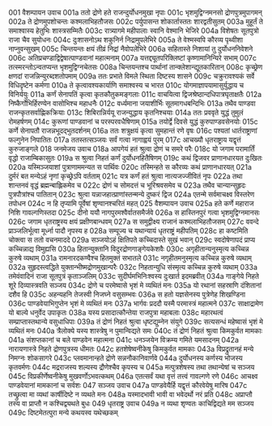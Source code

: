 001  वैशम्पायन उवाच
001a ततो द्रोणे हते राजन्दुर्योधनमुखा नृपाः
001c भृशमुद्विग्नमनसो द्रोणपुत्रमुपागमन्
002a ते द्रोणमुपशोचन्तः कश्मलाभिहतौजसः
002c पर्युपासन्त शोकार्तास्ततः शारद्वतीसुतम्
003a मुहूर्तं ते समाश्वास्य हेतुभिः शास्त्रसम्मितैः
003c रात्र्यागमे महीपालाः स्वानि वेश्मानि भेजिरे
004a विशेषतः सूतपुत्रो राजा चैव सुयोधनः
004c दुःशासनोऽथ शकुनिर्न निद्रामुपलेभिरे
005a ते वेश्मस्वपि कौरव्य पृथ्वीशा नाप्नुवन्सुखम्
005c चिन्तयन्तः क्षयं तीव्रं निद्रां नैवोपलेभिरे
006a सहितास्ते निशायां तु दुर्योधननिवेशने
006c अतिप्रचण्डाद्विद्वेषात्पाण्डवानां महात्मनाम्
007a यत्तद्द्यूतपरिक्लिष्टां कृष्णामानिन्यिरे सभाम्
007c तत्स्मरन्तोऽन्वतप्यन्त भृशमुद्विग्नचेतसः
008a चिन्तयन्तश्च पार्थानां तान्क्लेशान्द्यूतकारितान्
008c कृच्छ्रेण क्षणदां राजन्निन्युरब्दशतोपमाम्
009a ततः प्रभाते विमले स्थिता दिष्टस्य शासने
009c चक्रुरावश्यकं सर्वे विधिदृष्टेन कर्मणा
010a ते कृत्वावश्यकार्याणि समाश्वस्य च भारत
010c योगमाज्ञापयामासुर्युद्धाय च विनिर्ययुः
011a कर्णं सेनापतिं कृत्वा कृतकौतुकमङ्गलाः
011c वाचयित्वा द्विजश्रेष्ठान्दधिपात्रघृताक्षतैः
012a निष्कैर्गोभिर्हिरण्येन वासोभिश्च महाधनैः
012c वर्ध्यमाना जयाशीर्भिः सूतमागधबन्दिभिः
013a तथैव पाण्डवा राजन्कृतसर्वाह्णिकक्रियाः
013c शिबिरान्निर्ययू राजन्युद्धाय कृतनिश्चयाः
014a ततः प्रववृते युद्धं तुमुलं रोमहर्षणम्
014c कुरूणां पाण्डवानां च परस्परवधैषिणाम्
015a तयोर्द्वे दिवसे युद्धं कुरुपाण्डवसेनयोः
015c कर्णे सेनापतौ राजन्नभूदद्भुतदर्शनम्
016a ततः शत्रुक्षयं कृत्वा सुमहान्तं रणे वृषः
016c पश्यतां धार्तराष्ट्राणां फल्गुनेन निपातितः
017a ततस्तत्सञ्जयः सर्वं गत्वा नागाह्वयं पुरम्
017c आचख्यौ धृतराष्ट्राय यद्वृत्तं कुरुजाङ्गले
018  जनमेजय उवाच
018a आपगेयं हतं श्रुत्वा द्रोणं च समरे परैः
018c यो जगाम परामार्तिं वृद्धो राजाम्बिकासुतः
019a स श्रुत्वा निहतं कर्णं दुर्योधनहितैषिणम्
019c कथं द्विजवर प्राणानधारयत दुःखितः
020a यस्मिञ्जयाशां पुत्राणाममन्यत स पार्थिवः
020c तस्मिन्हते स कौरव्यः कथं प्राणानधारयत्
021a दुर्मरं बत मन्येऽहं नृणां कृच्छ्रेऽपि वर्तताम्
021c यत्र कर्णं हतं श्रुत्वा नात्यजज्जीवितं नृपः
022a तथा शान्तनवं वृद्धं ब्रह्मन्बाह्लिकमेव च
022c द्रोणं च सोमदत्तं च भूरिश्रवसमेव च
023a तथैव चान्यान्सुहृदः पुत्रपौत्रांश्च पातितान्
023c श्रुत्वा यन्नाजहात्प्राणांस्तन्मन्ये दुष्करं द्विज
024a एतन्मे सर्वमाचक्ष्व विस्तरेण तपोधन
024c न हि तृप्यामि पूर्वेषां शृण्वानश्चरितं महत्
025  वैशम्पायन उवाच
025a हते कर्णे महाराज निशि गावल्गणिस्तदा
025c दीनो ययौ नागपुरमश्वैर्वातसमैर्जवे
026a स हास्तिनपुरं गत्वा भृशमुद्विग्नमानसः
026c जगाम धृतराष्ट्रस्य क्षयं प्रक्षीणबान्धवम्
027a स समुद्वीक्ष्य राजानं कश्मलाभिहतौजसम्
027c ववन्दे प्राञ्जलिर्भूत्वा मूर्ध्ना पादौ नृपस्य ह
028a सम्पूज्य च यथान्यायं धृतराष्ट्रं महीपतिम्
028c हा कष्टमिति चोक्त्वा स ततो वचनमाददे
029a सञ्जयोऽहं क्षितिपते कच्चिदास्ते सुखं भवान्
029c स्वदोषेणापदं प्राप्य कच्चिन्नाद्य विमुह्यसि
030a हितान्युक्तानि विदुरद्रोणगाङ्गेयकेशवैः
030c अगृहीतान्यनुस्मृत्य कच्चिन्न कुरुषे व्यथाम्
031a रामनारदकण्वैश्च हितमुक्तं सभातले
031c नगृहीतमनुस्मृत्य कच्चिन्न कुरुषे व्यथाम्
032a सुहृदस्त्वद्धिते युक्तान्भीष्मद्रोणमुखान्परैः
032c निहतान्युधि संस्मृत्य कच्चिन्न कुरुषे व्यथाम्
033a तमेवंवादिनं राजा सूतपुत्रं कृताञ्जलिम्
033c सुदीर्घमभिनिःश्वस्य दुःखार्त इदमब्रवीत्
034a गाङ्गेये निहते शूरे दिव्यास्त्रवति सञ्जय
034c द्रोणे च परमेष्वासे भृशं मे व्यथितं मनः
035a यो रथानां सहस्राणि दंशितानां दशैव हि
035c अहन्यहनि तेजस्वी निजघ्ने वसुसम्भवः
036a स हतो यज्ञसेनस्य पुत्रेणेह शिखण्डिना
036c पाण्डवेयाभिगुप्तेन भृशं मे व्यथितं मनः
037a भार्गवः प्रददौ यस्मै परमास्त्रं महात्मने
037c साक्षाद्रामेण यो बाल्ये धनुर्वेद उपाकृतः
038a यस्य प्रसादात्कौन्तेया राजपुत्रा महाबलाः
038c महारथत्वं सम्प्राप्तास्तथान्ये वसुधाधिपाः
039a तं द्रोणं निहतं श्रुत्वा धृष्टद्युम्नेन संयुगे
039c सत्यसन्धं महेष्वासं भृशं मे व्यथितं मनः
040a त्रैलोक्ये यस्य शास्त्रेषु न पुमान्विद्यते समः
040c तं द्रोणं निहतं श्रुत्वा किमकुर्वत मामकाः
041a संशप्तकानां च बले पाण्डवेन महात्मना
041c धनञ्जयेन विक्रम्य गमिते यमसादनम्
042a नारायणास्त्रे निहते द्रोणपुत्रस्य धीमतः
042c हतशेषेष्वनीकेषु किमकुर्वत मामकाः
043a विप्रद्रुतानहं मन्ये निमग्नः शोकसागरे
043c प्लवमानान्हते द्रोणे सन्ननौकानिवार्णवे
044a दुर्योधनस्य कर्णस्य भोजस्य कृतवर्मणः
044c मद्रराजस्य शल्यस्य द्रौणेश्चैव कृपस्य च
045a मत्पुत्रशेषस्य तथा तथान्येषां च सञ्जय
045c विप्रकीर्णेष्वनीकेषु मुखवर्णोऽभवत्कथम्
046a एतत्सर्वं यथा वृत्तं तत्त्वं गावल्गणे रणे
046c आचक्ष्व पाण्डवेयानां मामकानां च सर्वशः
047  सञ्जय उवाच
047a पाण्डवेयैर्हि यद्वृत्तं कौरवेयेषु मारिष
047c तच्छ्रुत्वा मा व्यथां कार्षीदिष्टे न व्यथते मनः
048a यस्मादभावी भावी वा भवेदर्थो नरं प्रति
048c अप्राप्तौ तस्य वा प्राप्तौ न कश्चिद्व्यथते बुधः
049  धृतराष्ट्र उवाच
049a न व्यथा शृण्वतः काचिद्विद्यते मम सञ्जय
049c दिष्टमेतत्पुरा मन्ये कथयस्व यथेच्छकम्

